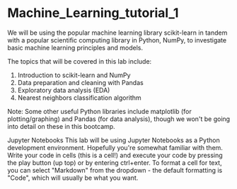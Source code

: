 # Machine_Learning_tutorial_1
We will be using the popular machine learning library scikit-learn in tandem with a popular scientific computing library in Python, NumPy, to investigate basic machine learning principles and models.
 
The topics that will be covered in this lab include:

1. Introduction to scikit-learn and NumPy
2. Data preparation and cleaning with Pandas
3. Exploratory data analysis (EDA)
4. Nearest neighbors classification algorithm

Note: Some other useful Python libraries include matplotlib (for plotting/graphing) and Pandas (for data analysis), though we won't be going into detail on these in this bootcamp.

Jupyter Notebooks
This lab will be using Jupyter Notebooks as a Python development environment. Hopefully you're somewhat familiar with them. Write your code in cells (this is a cell!) and execute your code by pressing the play button (up top) or by entering ctrl+enter. To format a cell for text, you can select "Markdown" from the dropdown - the default formatting is "Code", which will usually be what you want.
